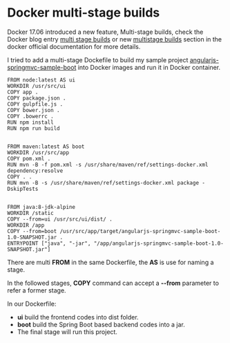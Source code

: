# Docker multi-stage builds

Docker 17.06 introduced a new feature, Multi-stage builds, check the Docker blog entry [multi stage builds](https://blog.docker.com/2017/07/multi-stage-builds/?mkt_tok=eyJpIjoiTVdabE9XUXpNbUl6T1RkbCIsInQiOiI3NmZMREpaZ1U5aTJpSDErU0o0WTRvclg5Y3IwVE9BOEdEanV3NFJNKzhXdHBTZUx0MjNOakQ4d3FDNTJ5SitDRGVIcUNEVFg1SFlTMkphSzZkdTFvRFwvcDNRUDFFRkVqM1N4eWQ0UVMzMVcyc25kRyt0V0dmZ2RZUEtcL1Buek4wIn0%3D) or new [multistage builds](https://docs.docker.com/engine/userguide/eng-image/multistage-build/) section in the docker official documentation for more details.

I tried to add a multi-stage Dockefile to build my sample project  [angularjs-springmvc-sample-boot](https://github.com/hantsy/angularjs-springmvc-sample-boot) into Docker images and run it in Docker container.

```
FROM node:latest AS ui
WORKDIR /usr/src/ui
COPY app .
COPY package.json .
COPY gulpfile.js .
COPY bower.json .
COPY .bowerrc .
RUN npm install
RUN npm run build


FROM maven:latest AS boot
WORKDIR /usr/src/app
COPY pom.xml .
RUN mvn -B -f pom.xml -s /usr/share/maven/ref/settings-docker.xml dependency:resolve
COPY . .
RUN mvn -B -s /usr/share/maven/ref/settings-docker.xml package -DskipTests
 
 
FROM java:8-jdk-alpine
WORKDIR /static
COPY --from=ui /usr/src/ui/dist/ .
WORKDIR /app
COPY --from=boot /usr/src/app/target/angularjs-springmvc-sample-boot-1.0-SNAPSHOT.jar .
ENTRYPOINT ["java", "-jar", "/app/angularjs-springmvc-sample-boot-1.0-SNAPSHOT.jar"]
```

There are multi **FROM** in the same Dockerfile, the **AS** is use for naming a stage.

In the followed stages, **COPY** command can accept a **--from** parameter to refer a former stage.

In our Dockerfile:

* **ui** build the frontend codes into dist folder.
* **boot** build the Spring Boot based backend codes into a jar.
* The final stage will run this project.


